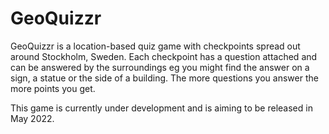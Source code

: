 # GeoQuizzr

GeoQuizzr is a location-based quiz game with checkpoints spread out around Stockholm, Sweden. Each checkpoint has a question attached and can be answered by the surroundings eg you might find the answer on a sign, a statue or the side of a building. The more questions you answer the more points you get.

This game is currently under development and is aiming to be released in May 2022.


